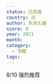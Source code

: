 ```yaml
---
status: 已完成
country: 日
author: 矢泽久雄
score: 8
year: 2021
month:
category:
  - 书籍
tags:
---
```

8/10 强烈推荐
